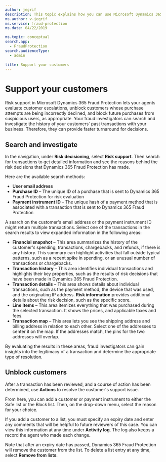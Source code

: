 ```yaml
---
author: jegrif
description: This topic explains how you can use Microsoft Dynamics 365 Fraud Protection to support your customers.
ms.author: v-jegrif
ms.service: fraud-protection
ms.date: 04/22/2019

ms.topic: conceptual
search.app: 
  - FraudProtection
search.audienceType:
  - admin
  
title: Support your customers
---
```


# Support your customers

Risk support in Microsoft Dynamics 365 Fraud Protection lets your agents evaluate customer escalations, unblock customers whose purchase attempts are being incorrectly declined, and block future purchases from suspicious users, as appropriate. Your fraud investigators can search and investigate the history of your customers' past transactions with your business. Therefore, they can provide faster turnaround for decisions.

## Search and investigate

In the navigation, under **Risk decisioning**, select **Risk support**. Then search for transactions to get detailed information and see the reasons behind the risk decisions that Dynamics 365 Fraud Protection has made.

Here are the available search methods:

- **User email address**
- **Purchase ID** – The unique ID of a purchase that is sent to Dynamics 365 Fraud Protection for risk evaluation
- **Payment instrument ID** – The unique hash of a payment method that is associated with a transaction that is sent to Dynamics 365 Fraud Protection

A search on the customer's email address or the payment instrument ID might return multiple transactions. Select one of the transactions in the search results to view expanded information in the following areas:

- **Financial snapshot** – This area summarizes the history of the customer's spending, transactions, chargebacks, and refunds, if there is any history. This summary can highlight activities that fall outside typical patterns, such as a recent spike in spending, or an unusual number of transactions or chargebacks.
- **Transaction history** – This area identifies individual transactions and highlights their key properties, such as the results of risk decisions that have been made in Dynamics 365 Fraud Protection.
- **Transaction details** – This area shows details about individual transactions, such as the payment method, the device that was used, and the originating IP address. **Risk information** provides additional details about the risk decision, such as the specific score.
- **Line items** – This area itemizes everything that was purchased during the selected transaction. It shows the prices, and applicable taxes and fees.
- **Transaction map** – This area lets you see the shipping address and billing address in relation to each other. Select one of the addresses to center it on the map. If the addresses match, the pins for the two addresses will overlap.

By evaluating the results in these areas, fraud investigators can gain insights into the legitimacy of a transaction and determine the appropriate type of resolution.

## Unblock customers

After a transaction has been reviewed, and a course of action has been determined, use **Actions** to resolve the customer's support issue.

From here, you can add a customer or payment instrument to either the Safe list or the Block list. Then, on the drop-down menu, select the reason for your choice.

If you add a customer to a list, you must specify an expiry date and enter any comments that will be helpful to future reviewers of this case. You can view this information at any time under **Activity log**. The log also keeps a record the agent who made each change.

Note that after an expiry date has passed, Dynamics 365 Fraud Protection will remove the customer from the list. To delete a list entry at any time, select **Remove from lists**.
